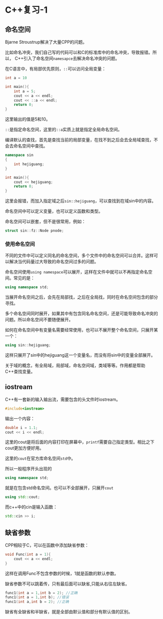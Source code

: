 # C++复习-1

## 命名空间

Bjarne Stroustrup解决了大量CPP的问题。

比如命名冲突，我们自己写的代码可以和C的标准库中的命名冲突，导致报错。所以，
C++引入了命名空间`namesapce`去解决命名冲突的问题。

在C语言中，有局部优先原则，`::`可以访问全局变量：

```cpp
int a = 10

int main(){
    int a = 5;
    cout << a << endl;
    cout << ::a << endl;
    return 0;
}
```
这里输出的值是5和10。

`::`是指定命名空间，这里的`::a`实质上就是指定全局命名空间。

编译默认的查找，首先是查找当前的局部变量，在找不到之后会去全局域查找，不会去命名空间中查找。

```cpp
namespace sin
{
    int hejiguang;
}

int main(){
    cout << hejiguang;
    return 0;
}
```

这里会报错，而加入指定域之后`sin::hejiguang`，可以查找到在域sin中的内容。

命名空间中可以定义变量，也可以定义函数和类型。

命名空间可以嵌套，但不是很常用，例如：

```cpp
struct sin::fz::Node pnode;
```

### 使用命名空间

不同的文件中可以定义同名的命名空间，多个文件中的命名空间可以合并。这样可以解决当代码量过大导致的命名空间过多的问题。

命名空间使用`using namespace`可以展开，这样在文件中就可以不再指定命名空间。常见的是：

```cpp
using namespace std;
```

当展开命名空间之后，会先在局部找，之后在全局找，同时在命名空间包含的部分寻找。

多个命名空间同时展开，如果其中有包含同名命名空间，还是可能导致命名冲突的问题。所以命名空间不要随便展开。

如何在命名空间中有变量名需要经常使用，也可以不展开整个命名空间，只展开某一个：

```cpp
using sin::hejiguang;
```

这样只展开了sin中的hejiguang这一个变量名，而没有将sin中的变量全部展开。

关于域的概念，有全局域，局部域，命名空间域，类域等等。作用都是帮助C++查找变量。

## iostream

C++有一套新的输入输出流，需要包含的头文件时iostream。

```cpp
#include<iostream>
```

输出一个内容：

```cpp
double i = 1.1;
cout << i << endl;
```

这里的cout是将后面的内容打印在屏幕中，`printf`需要自己指定类型。相比之下cout更加方便好用。

这里的`cout`在官方库命名空间`std`中。

所以一般程序开头出现的
```cpp
using namespace std;
```

就是在包含std命名空间。也可以不全部展开，只展开`cout`

```cpp
using std::cout;
```

而c++中的cin是输入函数：

```cpp
std::cin >> i;
```
## 缺省参数

CPP相较于C，可以在函数中添加缺省参数：

```cpp
void Func(int a = 1){
    cout << a << endl;
}
```

这样在调用Func不包含参数的时候，1就是函数的默认参数。

缺省参数不可以跳着传，只有最后面可以缺省,只能从右往左缺省。
```cpp
func1(int a = 1,int b = 2); //正确
func1(int a = 1,int b); //错误
func1(int a,int b = 2); //正确
```

缺省有全缺省和半缺省，就是全部由默认值和部分有默认值的区别。

